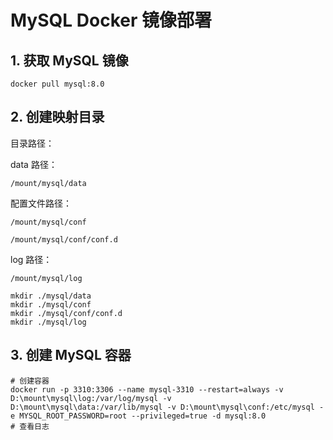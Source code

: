 # MySQL Docker 镜像部署

## 1. 获取 MySQL 镜像

```shell
docker pull mysql:8.0
```

## 2. 创建映射目录

目录路径：

data 路径：

`/mount/mysql/data`

配置文件路径：

`/mount/mysql/conf`

`/mount/mysql/conf/conf.d`

log 路径：

`/mount/mysql/log`

```shell
mkdir ./mysql/data
mkdir ./mysql/conf
mkdir ./mysql/conf/conf.d
mkdir ./mysql/log
```

## 3. 创建 MySQL 容器

```shell
# 创建容器
docker run -p 3310:3306 --name mysql-3310 --restart=always -v D:\mount\mysql\log:/var/log/mysql -v D:\mount\mysql\data:/var/lib/mysql -v D:\mount\mysql\conf:/etc/mysql -e MYSQL_ROOT_PASSWORD=root --privileged=true -d mysql:8.0
# 查看日志
```
